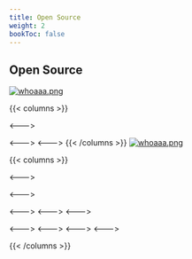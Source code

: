 ```yaml
---
title: Open Source
weight: 2
bookToc: false
---
```


## Open Source

[![whoaaa.png](https://i.postimg.cc/NBNvrTBq/whoaaa.png)](/)



{{< columns >}}


<--->

<--->
<--->
{{< /columns >}}
[![whoaaa.png](https://i.postimg.cc/NBNvrTBq/whoaaa.png)](/)


{{< columns >}}


<--->

<--->

<--->
<--->
<--->


<--->
<--->
<--->
<--->

{{< /columns >}}
